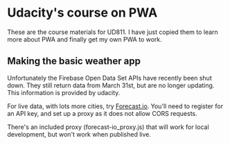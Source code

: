 # Udacity's course on PWA

These are the course materials for UD811. I have just copied them to learn more about PWA and finally get my own PWA to work.


## Making the basic weather app

Unfortunately the Firebase Open Data Set APIs have recently been shut
down. They still return data from March 31st, but are no longer updating.
This information is provided by udacity.

For live data, with lots more cities, try [Forecast.io](http://forecast.io/).
You'll need to register for an API key, and set up a proxy as it does not 
allow CORS requests.

There's an included proxy (forecast-io_proxy.js) that will work for local
development, but won't work when published live.
 

